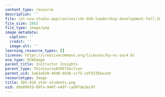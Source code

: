 ```yaml
---
content_type: resource
description: ''
file: /ol-ocw-studio-app/courses/ids-910-leadership-development-fall-2014/d6e098fd89fa940fe49fcad97de2ec9f_IDS-910_stat-students.png
file_size: 2852
file_type: image/png
image_metadata:
  caption: ''
  credit: ''
  image-alt: ''
learning_resource_types: []
license: https://creativecommons.org/licenses/by-nc-sa/4.0/
ocw_type: OCWImage
parent_title: Instructor Insights
parent_type: ThisCourseAtMITSection
parent_uid: 5a61e620-46d0-bd3b-ccf5-cdfd235beced
resourcetype: Image
title: IDS-910_stat-students.png
uid: d6e098fd-89fa-940f-e49f-cad97de2ec9f
---
```

